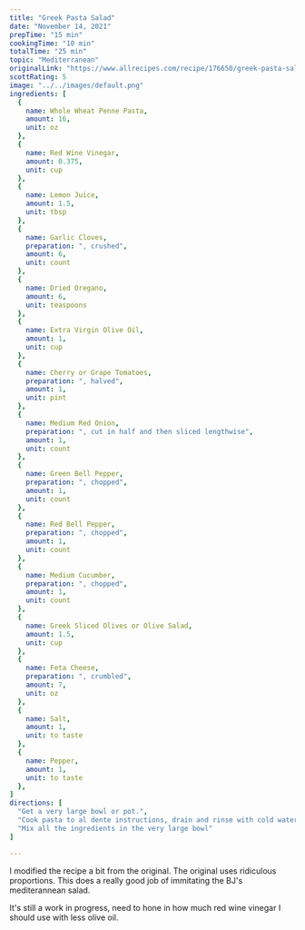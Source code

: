 ```yaml
---
title: "Greek Pasta Salad"
date: "November 14, 2021"
prepTime: "15 min" 
cookingTime: "10 min"
totalTime: "25 min"
topic: "Mediterranean"
originalLink: "https://www.allrecipes.com/recipe/176650/greek-pasta-salad/"
scottRating: 5
image: "../../images/default.png"
ingredients: [
  {
    name: Whole Wheat Penne Pasta,
    amount: 16,
    unit: oz
  },
  {
    name: Red Wine Vinegar,
    amount: 0.375,
    unit: cup
  },
  {
    name: Lemon Juice,
    amount: 1.5,
    unit: tbsp
  },
  {
    name: Garlic Cloves,
    preparation: ", crushed",
    amount: 6,
    unit: count
  },
  {
    name: Dried Oregano,
    amount: 6,
    unit: teaspoons
  },
  {
    name: Extra Virgin Olive Oil,
    amount: 1,
    unit: cup
  },
  {
    name: Cherry or Grape Tomatoes,
    preparation: ", halved",
    amount: 1,
    unit: pint
  },
  {
    name: Medium Red Onion,
    preparation: ", cut in half and then sliced lengthwise", 
    amount: 1,
    unit: count
  },
  {
    name: Green Bell Pepper,
    preparation: ", chopped", 
    amount: 1,
    unit: count
  },
  {
    name: Red Bell Pepper,
    preparation: ", chopped",
    amount: 1,
    unit: count
  },
  {
    name: Medium Cucumber,
    preparation: ", chopped",
    amount: 1,
    unit: count
  },
  {
    name: Greek Sliced Olives or Olive Salad,
    amount: 1.5,
    unit: cup
  },
  {
    name: Feta Cheese,
    preparation: ", crumbled", 
    amount: 7,
    unit: oz
  },
  {
    name: Salt,
    amount: 1,
    unit: to taste
  },
  {
    name: Pepper,
    amount: 1,
    unit: to taste
  },
]
directions: [
  "Get a very large bowl or pot.",
  "Cook pasta to al dente instructions, drain and rinse with cold water until the pasta is no longer hot",
  "Mix all the ingredients in the very large bowl"
]

---
```


I modified the recipe a bit from the original. The original uses ridiculous proportions. This does a really good job of immitating the BJ's mediterannean salad.

It's still a work in progress, need to hone in how much red wine vinegar I should use with less olive oil.